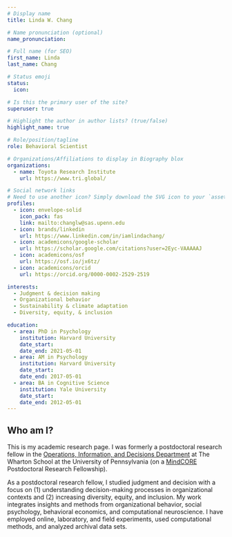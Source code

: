 ```yaml
---
# Display name
title: Linda W. Chang

# Name pronunciation (optional)
name_pronunciation: 

# Full name (for SEO)
first_name: Linda
last_name: Chang

# Status emoji
status:
  icon: 

# Is this the primary user of the site?
superuser: true

# Highlight the author in author lists? (true/false)
highlight_name: true

# Role/position/tagline
role: Behavioral Scientist

# Organizations/Affiliations to display in Biography blox
organizations:
  - name: Toyota Research Institute
    url: https://www.tri.global/

# Social network links
# Need to use another icon? Simply download the SVG icon to your `assets/media/icons/` folder.
profiles:
  - icon: envelope-solid
    icon_pack: fas
    link: mailto:changlw@sas.upenn.edu
  - icon: brands/linkedin
    url: https://www.linkedin.com/in/iamlindachang/
  - icon: academicons/google-scholar
    url: https://scholar.google.com/citations?user=2Eyc-VAAAAAJ
  - icon: academicons/osf
    url: https://osf.io/jx6tz/
  - icon: academicons/orcid
    url: https://orcid.org/0000-0002-2529-2519

interests:
  - Judgment & decision making
  - Organizational behavior
  - Sustainability & climate adaptation
  - Diversity, equity, & inclusion

education:
  - area: PhD in Psychology
    institution: Harvard University
    date_start:
    date_end: 2021-05-01
  - area: AM in Psychology
    institution: Harvard University
    date_start:
    date_end: 2017-05-01
  - area: BA in Cognitive Science
    institution: Yale University
    date_start: 
    date_end: 2012-05-01
---
```


## Who am I?

This is my academic research page. I was formerly a postdoctoral research fellow in the [Operations, Information, and Decisions Department](https://oid.wharton.upenn.edu/) at The Wharton School at the University of Pennsylvania (on a [MindCORE](https://mindcore.sas.upenn.edu/) Postdoctoral Research Fellowship).

As a postdoctoral research fellow, I studied judgment and decision with a focus on (1) understanding decision-making processes in organizational contexts and (2) increasing diversity, equity, and inclusion. My work integrates insights and methods from organizational behavior, social psychology, behavioral economics, and computational neuroscience. I have employed online, laboratory, and field experiments, used computational methods, and analyzed archival data sets.

